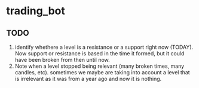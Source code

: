 # trading_bot

## TODO
1. identify whethere a level is a resistance or a support right now (TODAY). Now support or resistance is based in the time it formed, but it could have been broken from then until now.
2. Note when a level stopped being relevant (many broken times, many candles, etc). sometimes we maybe are taking into account a level that is irrelevant as it was from a year ago and now it is nothing.